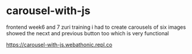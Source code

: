# carousel-with-js
frontend week6 and 7
zuri training 
i had to create carousels of six images 
showed the necxt and previous button too which is very functional


https://carousel-with-js.webathonic.repl.co
